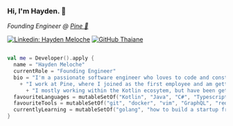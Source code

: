 ### Hi, I'm Hayden. 👋

<p><em>Founding Engineer @ <a href="https://www.pine.ca">Pine 🌲</a></em></p>

[![Linkedin: Hayden Meloche](https://img.shields.io/badge/-HaydenMeloche-blue?style=flat-square&logo=Linkedin&logoColor=white&link=https://www.linkedin.com/in/HaydenMeloche/)](https://www.linkedin.com/in/HaydenMeloche/)
[![GitHub Thaiane](https://img.shields.io/github/followers/HaydenMeloche?label=follow&style=social)](https://github.com/HaydenMeloche)

```kotlin

val me = Developer().apply {
  name = "Hayden Meloche"
  currentRole = "Founding Engineer"
  bio = "I'm a passionate software engineer who loves to code and constantly be learning."
    + "I work at Pine, where I joined as the first employee and am getting the chance to help build something new from nothing."
      + "I mostly working within the Kotlin ecosytem, but have been getting into Go recently."
  favouriteLanguages = mutableSetOf("Kotlin", "Java", "C#", "Typescript")
  favouriteTools = mutableSetOf("git", "docker", "vim", "GraphQL", "redis")
  currentlyLearning = mutableSetOf("golang", "how to build a startup from day 1"
}

```
